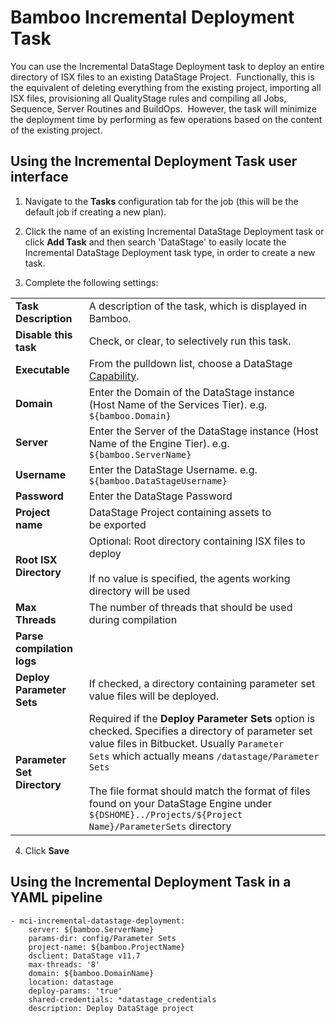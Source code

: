 # Bamboo Incremental Deployment Task

You can use the Incremental DataStage Deployment task to deploy an entire directory of ISX files to an existing DataStage Project.  Functionally, this is the equivalent of deleting everything from the existing project, importing all ISX files, provisioning all QualityStage rules and compiling all Jobs, Sequence, Server Routines and BuildOps.  However, the task will minimize the deployment time by performing as few operations based on the content of the existing project.

## Using the Incremental Deployment Task user interface

1.  Navigate to the **Tasks** configuration tab for the job (this will be the default job if creating a new plan).
    
2.  Click the name of an existing Incremental DataStage Deployment task or click **Add Task** and then search 'DataStage' to easily locate the Incremental DataStage Deployment task type, in order to create a new task.
    
3.  Complete the following settings:
    

|     |     |
| --- | --- |
| **Task Description** | A description of the task, which is displayed in Bamboo. |
| **Disable this task** | Check, or clear, to selectively run this task. |
| **Executable** | From the pulldown list, choose a DataStage [Capability](https://datamigrators.atlassian.net/wiki/spaces/MCIDOC/pages/116525745/Bamboo+DataStage+Capability). |
| **Domain** | Enter the Domain of the DataStage instance (Host Name of the Services Tier). e.g. `${bamboo.Domain}` |
| **Server** | Enter the Server of the DataStage instance (Host Name of the Engine Tier). e.g. `${bamboo.ServerName}` |
| **Username** | Enter the DataStage Username. e.g. `${bamboo.DataStageUsername}` |
| **Password** | Enter the DataStage Password |
| **Project name** | DataStage Project containing assets to be exported |
| **Root ISX Directory** | Optional: Root directory containing ISX files to deploy<br><br>If no value is specified, the agents working directory will be used |
| **Max Threads** | The number of threads that should be used during compilation |
| **Parse compilation logs** |     |
| **Deploy Parameter Sets** | If checked, a directory containing parameter set value files will be deployed. |
| **Parameter Set Directory** | Required if the **Deploy Parameter Sets** option is checked. Specifies a directory of parameter set value files in Bitbucket. Usually `Parameter Sets` which actually means `/datastage/Parameter Sets`<br><br>The file format should match the format of files found on your DataStage Engine under `${DSHOME}../Projects/${Project Name}/ParameterSets` directory |

4.  Click **Save**
    

## Using the Incremental Deployment Task in a YAML pipeline

```
- mci-incremental-datastage-deployment:
    server: ${bamboo.ServerName}
    params-dir: config/Parameter Sets
    project-name: ${bamboo.ProjectName}
    dsclient: DataStage v11.7
    max-threads: '8'
    domain: ${bamboo.DomainName}
    location: datastage
    deploy-params: 'true'
    shared-credentials: *datastage_credentials
    description: Deploy DataStage project
```